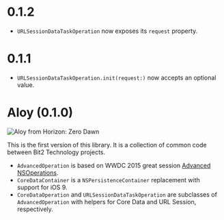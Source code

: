 # 0.1.2

- `URLSessionDataTaskOperation` now exposes its `request` property.

# 0.1.1

- `URLSessionDataTaskOperation.init(request:)` now accepts an optional value.

# Aloy (0.1.0)
![Aloy from Horizon: Zero Dawn](https://user-images.githubusercontent.com/11697241/33392376-0992300c-d523-11e7-8bd8-98d0387cc8af.jpg)

This is the first version of this library. It is a collection of common code between Bit2 Technology projects.

- `AdvancedOperation` is based on WWDC 2015 great session [Advanced NSOperations](https://developer.apple.com/videos/play/wwdc2015/226/).
- `CoreDataContainer` is a `NSPersistenceContainer` replacement with support for iOS 9.
- `CoreDataOperation` and `URLSessionDataTaskOperation` are subclasses of `AdvancedOperation` with helpers for Core Data and URL Session, respectively.
